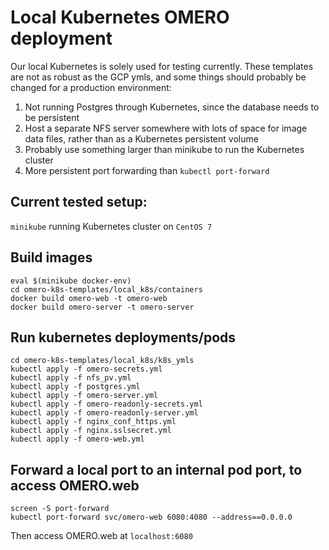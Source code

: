 # Local Kubernetes OMERO deployment
Our local Kubernetes is solely used for testing currently. These templates are not as robust as the GCP ymls, and some things should probably be changed for a production environment:

1. Not running Postgres through Kubernetes, since the database needs to be persistent
2. Host a separate NFS server somewhere with lots of space for image data files, rather than as a Kubernetes persistent volume
3. Probably use something larger than minikube to run the Kubernetes cluster
4. More persistent port forwarding than `kubectl port-forward`

## Current tested setup:
`minikube` running Kubernetes cluster on `CentOS 7`

## Build images
```
eval $(minikube docker-env)
cd omero-k8s-templates/local_k8s/containers
docker build omero-web -t omero-web
docker build omero-server -t omero-server
```

## Run kubernetes deployments/pods
```
cd omero-k8s-templates/local_k8s/k8s_ymls
kubectl apply -f omero-secrets.yml
kubectl apply -f nfs_pv.yml
kubectl apply -f postgres.yml
kubectl apply -f omero-server.yml
kubectl apply -f omero-readonly-secrets.yml
kubectl apply -f omero-readonly-server.yml
kubectl apply -f nginx_conf_https.yml
kubectl apply -f nginx.sslsecret.yml
kubectl apply -f omero-web.yml
```

## Forward a local port to an internal pod port, to access OMERO.web
```
screen -S port-forward
kubectl port-forward svc/omero-web 6080:4080 --address==0.0.0.0
```
Then access OMERO.web at `localhost:6080`
